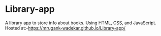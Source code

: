 # Library-app

A library app to store info about books.
Using HTML, CSS, and JavaScript.
Hosted at:-https://mrugank-wadekar.github.io/Library-app/
